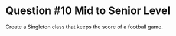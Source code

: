 # Question #10 Mid to Senior Level
Create a Singleton class that keeps the score of a football game.